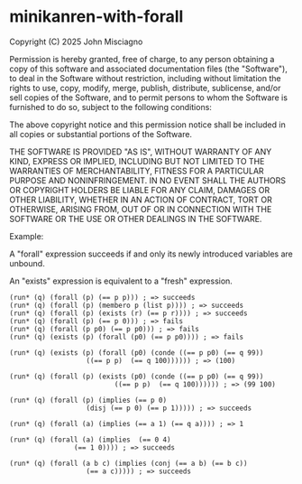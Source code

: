 minikanren-with-forall
==========

Copyright (C) 2025 John Misciagno

Permission is hereby granted, free of charge, to any person obtaining a copy of this software and associated documentation files (the "Software"), to deal in the Software without restriction, including without limitation the rights to use, copy, modify, merge, publish, distribute, sublicense, and/or sell copies of the Software, and to permit persons to whom the Software is furnished to do so, subject to the following conditions:

The above copyright notice and this permission notice shall be included in all copies or substantial portions of the Software.

THE SOFTWARE IS PROVIDED "AS IS", WITHOUT WARRANTY OF ANY KIND, EXPRESS OR IMPLIED, INCLUDING BUT NOT LIMITED TO THE WARRANTIES OF MERCHANTABILITY, FITNESS FOR A PARTICULAR PURPOSE AND NONINFRINGEMENT. IN NO EVENT SHALL THE AUTHORS OR COPYRIGHT HOLDERS BE LIABLE FOR ANY CLAIM, DAMAGES OR OTHER LIABILITY, WHETHER IN AN ACTION OF CONTRACT, TORT OR OTHERWISE, ARISING FROM, OUT OF OR IN CONNECTION WITH THE SOFTWARE OR THE USE OR OTHER DEALINGS IN THE SOFTWARE.


Example:

A "forall" expression succeeds if and only its newly introduced variables are unbound.

An "exists" expression is equivalent to a "fresh" expression.

```
(run* (q) (forall (p) (== p p))) ; => succeeds
(run* (q) (forall (p) (membero p (list p)))) ; => succeeds
(run* (q) (forall (p) (exists (r) (== p r)))) ; => succeeds
(run* (q) (forall (p) (== p 0))) ; => fails
(run* (q) (forall (p p0) (== p p0))) ; => fails
(run* (q) (exists (p) (forall (p0) (== p p0)))) ; => fails

(run* (q) (exists (p) (forall (p0) (conde ((== p p0) (== q 99))
				   ((== p p)  (== q 100)))))) ; => (100)

(run* (q) (forall (p) (exists (p0) (conde ((== p p0) (== q 99))
			      	   	  ((== p p)  (== q 100)))))) ; => (99 100)

(run* (q) (forall (p) (implies (== p 0)
			       (disj (== p 0) (== p 1))))) ; => succeeds

(run* (q) (forall (a) (implies (== a 1) (== q a)))) ; => 1

(run* (q) (forall (a) (implies  (== 0 4)
				(== 1 0)))) ; => succeeds

(run* (q) (forall (a b c) (implies (conj (== a b) (== b c))
				   (== a c))))) ; => succeeds

```
